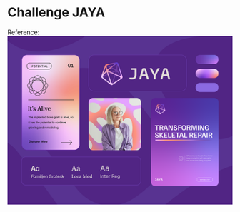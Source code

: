 # Challenge JAYA

Reference: 
[![Reference](./public/original-9d30d3a7151c778fdc23160473fd6f58.png)](https://dribbble.com/shots/21175905-JAYA)